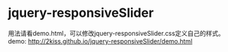 # jquery-responsiveSlider
用法请看demo.html，可以修改jquery-responsiveSlider.css定义自己的样式。
demo: http://2kiss.github.io/jquery-responsiveSlider/demo.html

